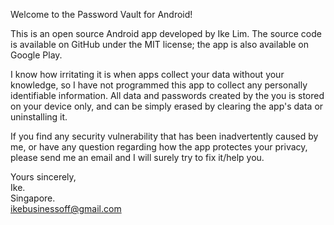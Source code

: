 Welcome to the Password Vault for Android!

This is an open source Android app developed by Ike Lim. The source code is available on GitHub under the MIT license; the app is also available on Google Play.

I know how irritating it is when apps collect your data without your knowledge, so I have not programmed this app to collect any personally identifiable information. All data and passwords created by the you is stored on your device only, and can be simply erased by clearing the app's data or uninstalling it.

If you find any security vulnerability that has been inadvertently caused by me, or have any question regarding how the app protectes your privacy, please send me an email and I will surely try to fix it/help you.

Yours sincerely,  
Ike.  
Singapore.  
ikebusinessoff@gmail.com
